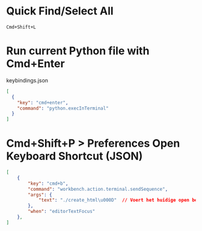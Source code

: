 # Quick Find/Select All
```Cmd+Shift+L```

# Run current Python file with Cmd+Enter
keybindings.json
```json
[
  {
    "key": "cmd+enter",
    "command": "python.execInTerminal"
  }
]
```

# Cmd+Shift+P > Preferences Open Keyboard Shortcut (JSON)
```json
[
    {
        "key": "cmd+b",
        "command": "workbench.action.terminal.sendSequence",
        "args": {
            "text": "./create_html\u000D"  // Voert het huidige open bestand uit
        },
        "when": "editorTextFocus"
    },
]
```
